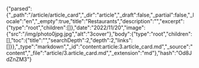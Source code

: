 {"parsed":{"_path":"/article/article_card","_dir":"article","_draft":false,"_partial":false,"_locale":"en","_empty":true,"title":"Restaurants","description":"","excerpt":{"type":"root","children":[]},"date":"2022/11/20","image":{"src":"/img/photo0jpg.jpg","alt":"3cover"},"body":{"type":"root","children":[],"toc":{"title":"","searchDepth":2,"depth":2,"links":[]}},"_type":"markdown","_id":"content:article:3.article_card.md","_source":"content","_file":"article/3.article_card.md","_extension":"md"},"hash":"Od8JdZnZM3"}
